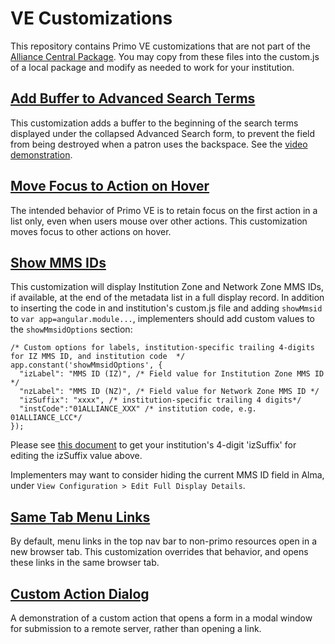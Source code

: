 # VE Customizations
This repository contains Primo VE customizations that are not part of the [Alliance Central Package](https://github.com/alliance-pcsg/ve-central-package).
You may copy from these files into the custom.js of a local package and modify as needed to work for your institution.

## [Add Buffer to Advanced Search Terms](https://github.com/alliance-pcsg/ve-customizations/blob/main/buffer-advanced-search.js)
This customization adds a buffer to the beginning of the search terms displayed under the collapsed Advanced Search form,
to prevent the field from being destroyed when a patron uses the backspace. See the
[video demonstration](https://drive.google.com/file/d/1vOjbQEVVf4seOzoFh90OQBQqdpdXaC0C/view?usp=sharing).

## [Move Focus to Action on Hover](https://github.com/alliance-pcsg/ve-customizations/blob/main/focus-action-on-hover.js)
The intended behavior of Primo VE is to retain focus on the first action in a list only, even when users mouse over other actions. This customization moves focus to other actions on hover.

## [Show MMS IDs](https://github.com/alliance-pcsg/ve-customizations/blob/main/show-mmsids.js)
This customization will display Institution Zone and Network Zone MMS IDs, if available, at the end of the metadata list in a full display record. In addition to inserting the code in and institution's custom.js file and adding `showMmsid` to `var app=angular.module...`, implementers should add custom values to the `showMmsidOptions` section:

```
/* Custom options for labels, institution-specific trailing 4-digits for IZ MMS ID, and institution code  */
app.constant('showMmsidOptions', {
  "izLabel": "MMS ID (IZ)", /* Field value for Institution Zone MMS ID */
  "nzLabel": "MMS ID (NZ)", /* Field value for Network Zone MMS ID */
  "izSuffix": "xxxx", /* institution-specific trailing 4 digits*/
  "instCode":"01ALLIANCE_XXX" /* institution code, e.g. 01ALLIANCE_LCC*/
});
```
Please see [this document](https://docs.google.com/spreadsheets/d/1Wyab3UPyUm34Ak9NQHg1sZWwkTNeqWCJ/edit?usp=sharing&ouid=115321540829379572112&rtpof=true&sd=true) to get your institution's 4-digit 'izSuffix' for editing the izSuffix value above.

Implementers may want to consider hiding the current MMS ID field in Alma, under `View Configuration > Edit Full Display Details`.

## [Same Tab Menu Links](https://github.com/alliance-pcsg/ve-customizations/blob/main/same-tab-menu-links.js)
By default, menu links in the top nav bar to non-primo resources open in a new browser tab. This customization overrides that behavior, and opens these links in the same browser tab.

## [Custom Action Dialog](https://github.com/alliance-pcsg/ve-customizations/blob/main/custom-action-dialog)
A demonstration of a custom action that opens a form in a modal window for submission to a remote server, rather than opening a link.
